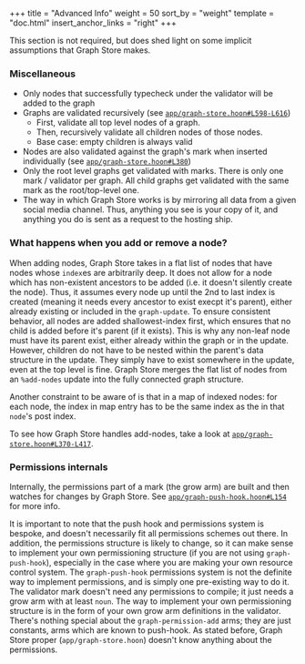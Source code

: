 +++
title = "Advanced Info"
weight = 50
sort_by = "weight"
template = "doc.html"
insert_anchor_links = "right"
+++

This section is not required, but does shed light on some implicit assumptions that Graph Store makes.


### Miscellaneous
- Only nodes that successfully typecheck under the validator will be added to the graph
- Graphs are validated recursively (see [`app/graph-store.hoon#L598-L616`](https://github.com/urbit/urbit/blob/5cb6af0433a65fb28b4bc957be10cb436781392d/pkg/arvo/app/graph-store.hoon#L598-L616))
  - First, validate all top level nodes of a graph.
  - Then, recursively validate all children nodes of those nodes.
  - Base case: empty children is always valid
- Nodes are also validated against the graph's mark when inserted individually (see [`app/graph-store.hoon#L380`](https://github.com/urbit/urbit/blob/e2ad6e3e9219c8bfad62f27f05c7cac94c9effa8/pkg/arvo/app/graph-store.hoon#L380))
- Only the root level graphs get validated with marks. There is only one mark / validator per graph. All child graphs get validated with the same mark as the root/top-level one.
- The way in which Graph Store works is by mirroring all data from a given social media channel. Thus, anything you see is your copy of it, and anything you do is sent as a request to the hosting ship.


### What happens when you add or remove a node?

When adding nodes, Graph Store takes in a flat list of nodes that have nodes whose `index`es are arbitrarily deep. It does not allow for a node which has non-existent ancestors to be added (i.e. it doesn't silently create the node). Thus, it assumes every node up until the 2nd to last index is created (meaning it needs every ancestor to exist execpt it's parent), either already existing or included in the `graph-update`. To ensure consistent behavior, all nodes are added shallowest-index first, which ensures that no child is added before it's parent (if it exists). This is why any non-leaf node must have its parent exist, either already within the graph or in the update. However, children do not have to be nested within the parent's data structure in the update. They simply have to exist somewhere in the update, even at the top level is fine. Graph Store merges the flat list of nodes from an `%add-nodes` update into the fully connected graph structure.

Another constraint to be aware of is that in a map of indexed nodes: for each node, the index in map entry has to be the same index as the in that `node`'s post index.

To see how Graph Store handles add-nodes, take a look at [`app/graph-store.hoon#L370-L417`](https://github.com/urbit/urbit/blob/e2ad6e3e9219c8bfad62f27f05c7cac94c9effa8/pkg/arvo/app/graph-store.hoon#L370-L417).


### Permissions internals
Internally, the permissions part of a mark (the grow arm) are built and then watches for changes by Graph Store. See [`app/graph-push-hook.hoon#L154`](https://github.com/urbit/urbit/blob/ac096d85ae847fcfe8786b51039c92c69abc006e/pkg/arvo/app/graph-push-hook.hoon#L154) for more info.


It is important to note that the push hook and permissions system is bespoke, and doesn't necessarily fit all permissions schemes out there. In addition, the permissions structure is likely to change, so it can make sense to implement your own permissioning structure (if you are not using `graph-push-hook`), especially in the case where you are making your own resource control system. The `graph-push-hook` permissions system is not the definite way to implement permissions, and is simply one pre-existing way to do it. The validator mark doesn't need any permissions to compile; it just needs a grow arm with at least `noun`. The way to implement your own permissioning structure is in the form of your own grow arm definitions in the validator. There's nothing special about the `graph-permission-add` arms; they are just constants, arms which are known to push-hook. As stated before, Graph Store proper (`app/graph-store.hoon`) doesn't know anything about the permissions.
